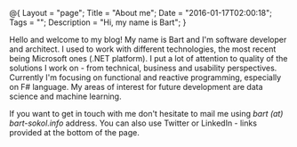 @{
    Layout = "page";
    Title = "About me";
    Date = "2016-01-17T02:00:18";
    Tags = "";
    Description = "Hi, my name is Bart";
}

Hello and welcome to my blog! My name is Bart and I'm software developer and architect.
I used to work with different technologies, the most recent being Microsoft ones (.NET platform).
I put a lot of attention to quality of the solutions I work on - from technical, business and usability perspectives.
Currently I'm focusing on functional and reactive programming, especially on F# language.
My areas of interest for future development are data science and machine learning.

If you want to get in touch with me don't hesitate to mail me using _bart (at) bart-sokol.info_ address.
You can also use Twitter or LinkedIn - links provided at the bottom of the page.
